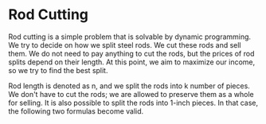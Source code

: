 # Rod Cutting

Rod cutting is a simple problem that is solvable by dynamic programming. We try to decide on how we split steel rods. We cut these rods and sell them. We do not need to pay anything to cut the rods, but the prices of rod splits depend on their length. At this point, we aim to maximize our income, so we try to find the best split. 

Rod length is denoted as n, and we split the rods into k number of pieces. We don't have to cut the rods; we are allowed to preserve them as a whole for selling. It is also possible to split the rods into 1-inch pieces. In that case, the following two formulas become valid. 